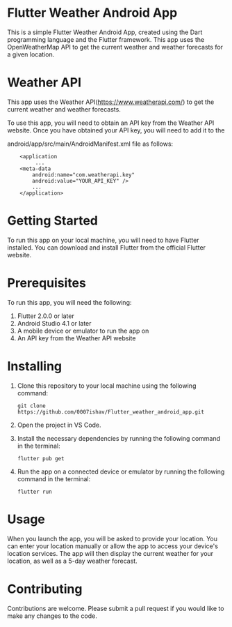 # **Flutter Weather Android App**

This is a simple Flutter Weather Android App, created using the Dart programming language and the Flutter framework. This app uses the OpenWeatherMap API to get the current weather and weather forecasts for a given location.


# **Weather API**

This app uses the Weather API(https://www.weatherapi.com/) to get the current weather and weather forecasts. 

To use this app, you will need to obtain an API key from the Weather API website. Once you have obtained your API key, you will need to add it to the

android/app/src/main/AndroidManifest.xml file as follows:

        <application
             ...
        <meta-data
            android:name="com.weatherapi.key"
            android:value="YOUR_API_KEY" />
            ...
        </application>

# **Getting Started**

To run this app on your local machine, you will need to have Flutter installed. You can download and install Flutter from the official Flutter website.


# **Prerequisites**

To run this app, you will need the following:

1. Flutter 2.0.0 or later
2. Android Studio 4.1 or later
3. A mobile device or emulator to run the app on
4. An API key from the Weather API website


# **Installing**

1. Clone this repository to your local machine using the following command:
    
       git clone https://github.com/0007ishav/Flutter_weather_android_app.git

2. Open the project in VS Code.

3. Install the necessary dependencies by running the following command in the terminal:

       flutter pub get

4. Run the app on a connected device or emulator by running the following command in the terminal:

       flutter run


# **Usage**

When you launch the app, you will be asked to provide your location. You can enter your location manually or allow the app to access your device's location services. The app will then display the current weather for your location, as well as a 5-day weather forecast.


# **Contributing**

Contributions are welcome. Please submit a pull request if you would like to make any changes to the code.
